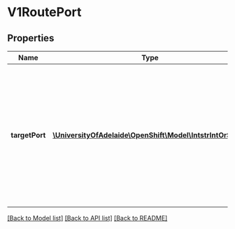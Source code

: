 # V1RoutePort

## Properties
Name | Type | Description | Notes
------------ | ------------- | ------------- | -------------
**targetPort** | [**\UniversityOfAdelaide\OpenShift\Model\IntstrIntOrString**](IntstrIntOrString.md) | The target port on pods selected by the service this route points to. If this is a string, it will be looked up as a named port in the target endpoints port list. Required | 

[[Back to Model list]](../README.md#documentation-for-models) [[Back to API list]](../README.md#documentation-for-api-endpoints) [[Back to README]](../README.md)


